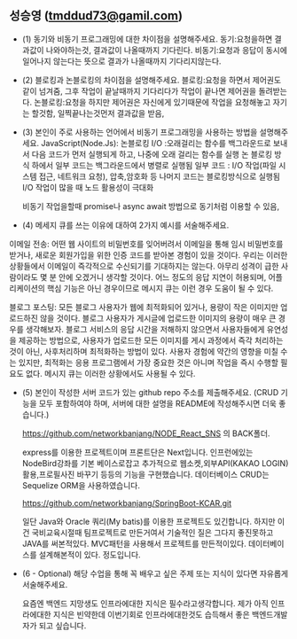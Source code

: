 ## 성승영 (tmddud73@gamil.com)

- (1) 동기와 비동기 프로그래밍에 대한 차이점을 설명해주세요.
  동기:요청을하면 결과값이 나와야하는것, 결과값이 나올때까지 기다린다.
  비동기:요청과 응답이 동시에 일어나지 않는다는 뜻으로 결과가 나올때까지 기다리지않는다.

- (2) 블로킹과 논블로킹의 차이점을 설명해주세요.
  블로킹:요청을 하면서 제어권도 같이 넘겨줌, 그후 작업이 끝날때까지 기다리다가 작업이 끝나면 제어권을 돌려받는다.
  논블로킹:요청을 하지만 제어권은 자신에게 있기때문에 작업을 요청해놓고 자기는 할것함, 일찍끝나는것먼저 결과값을 받음,

- (3) 본인이 주로 사용하는 언어에서 비동기 프로그래밍을 사용하는 방법을 설명해주세요.
  JavaScript(Node.Js):
  논블로킹 I/O :오래걸리는 함수를 백그라운드로 보내서 다음 코드가 먼저 실행되게 하고, 나중에 오래 걸리는 함수를 실행
  논 블로킹 방식 하에서 일부 코드는 백그라운드에서 병렬로 실행됨
  일부 코드 : I/O 작업(파일 시스템 접근, 네트워크 요청), 압축,암호화 등
  나머지 코드는 블로킹방식으로 실행됨
  I/O 작업이 많을 때 노드 활용성이 극대화

  비동기 작업을할때 promise나 async await 방법으로 동기처럼 이용할 수 있음,

- (4) 메세지 큐를 쓰는 이유에 대하여 2가지 예시를 서술해주세요.

 이메일 전송:
  어떤 웹 사이트의 비밀번호를 잊어버려서 이메일을 통해 임시 비밀번호를 받거나, 새로운 회원가입을 위한 인증 코드를 받아본 경험이 있을 것이다. 우리는 이러한 상황들에서 이메일이 즉각적으로 수신되기를 기대하지는 않는다. 아무리 성격이 급한 사람이라도 몇 분 안에 오겠거니 생각할 것이다. 어느 정도의 응답 지연이 허용되며, 어플리케이션의 핵심 기능은 아닌 경우이므로 메시지 큐는 이런 경우 도움이 될 수 있다.

 블로그 포스팅:
 모든 블로그 사용자가 웹에 최적화되어 있거나, 용량이 작은 이미지만 업로드하진 않을 것이다. 블로그 사용자가 게시글에 업로드한 이미지의 용량이 매우 큰 경우를 생각해보자. 블로그 서비스의 응답 시간을 저해하지 않으면서 사용자들에게 유연성을 제공하는 방법으로, 사용자가 업로드한 모든 이미지를 게시 과정에서 즉각 처리하는 것이 아닌, 사후처리하며 최적화하는 방법이 있다. 사용자 경험에 약간의 영향을 미칠 수는 있지만, 최적화는 응용 프로그램에서 가장 중요한 것은 아니며 작업을 즉시 수행할 필요도 없다. 메시지 큐는 이러한 상황에서도 사용될 수 있다.


- (5) 본인이 작성한 서버 코드가 있는 github repo 주소를 제출해주세요. (CRUD 기능을 모두 포함하여야 하며, 서버에 대한 설명을 README에 작성해주시면 더욱 좋습니다.)

  https://github.com/networkbanjang/NODE_React_SNS 의 BACK폴더.

  express를 이용한 프로젝트이며 프론트단은 Next입니다.
  인프런에있는 NodeBird강좌를 기본 베이스로잡고 추가적으로 웹소켓,외부API(KAKAO LOGIN)활용,프로필사진 바꾸기 등등의 기능을 구현했습니다.
  데이터베이스 CRUD는 Sequelize ORM을 사용하였습니다.

  https://github.com/networkbanjang/SpringBoot-KCAR.git

  일단 Java와 Oracle 쿼리(My batis)를 이용한 프로젝트도 있긴합니다.
  하지만 이건 국비교육시절때 팀프로젝트로 만든거여서 기술적인 질은 그다지 좋진못하고
  JAVA를 써본적있다. MVC패턴을 사용해서 프로젝트를 만든적이있다. 데이터베이스를 설계해본적이 있다. 
  정도입니다.

- (6 - Optional) 해당 수업을 통해 꼭 배우고 싶은 주제 또는 지식이 있다면 자유롭게 서술해주세요.

  요즘엔 백엔드 지망생도 인프라에대한 지식은 필수라고생각합니다.
  제가 아직 인프라에대한 지식은 빈약한데 이번기회로 인프라에대한것도 습득해서 좋은 백엔드개발자가 되고 싶습니다.